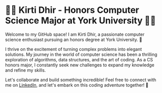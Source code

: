 # 👩‍💻 Kirti Dhir - Honors Computer Science Major at York University 👩‍💻

Welcome to my GitHub space! I am Kirti Dhir, a passionate computer science enthusiast pursuing an honors degree at York University. 🚀

I thrive on the excitement of turning complex problems into elegant solutions. My journey in the world of computer science has been a thrilling exploration of algorithms, data structures, and the art of coding. As a CS honors major, I constantly seek new challenges to expand my knowledge and refine my skills.

Let's collaborate and build something incredible! Feel free to connect with me on [LinkedIn](https://www.linkedin.com/in/kirtidhir04), and let's embark on this coding adventure together! 🚀
